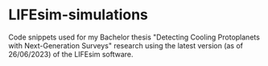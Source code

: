 # LIFEsim-simulations
Code snippets used for my Bachelor thesis "Detecting Cooling Protoplanets with Next-Generation Surveys" research using the latest version (as of 26/06/2023) of the LIFEsim software.

